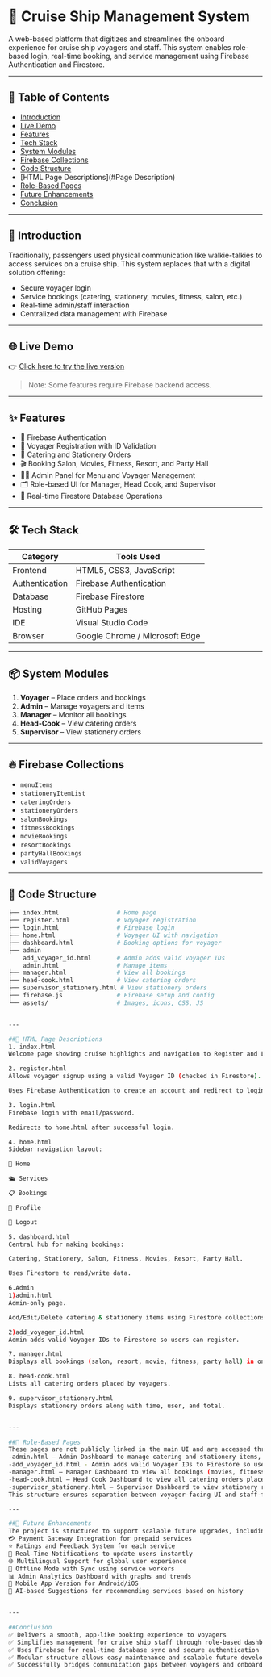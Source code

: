 
# 🚢 Cruise Ship Management System

A web-based platform that digitizes and streamlines the onboard experience for cruise ship voyagers and staff. This system enables role-based login, real-time booking, and service management using Firebase Authentication and Firestore.

---

## 📌 Table of Contents
- [Introduction](#introduction)
- [Live Demo](#live-demo)
- [Features](#features)
- [Tech Stack](#tech-stack)
- [System Modules](#system-modules)
- [Firebase Collections](#firebase-collections)
- [Code Structure](#code-structure)
- [HTML Page Descriptions](#Page Description)
- [Role-Based Pages](#role-based-pages)
- [Future Enhancements](#future-enhancements)
- [Conclusion](#conclusion)


---

## 📘 Introduction

Traditionally, passengers used physical communication like walkie-talkies to access services on a cruise ship. This system replaces that with a digital solution offering:

- Secure voyager login
- Service bookings (catering, stationery, movies, fitness, salon, etc.)
- Real-time admin/staff interaction
- Centralized data management with Firebase

---

## 🌐 Live Demo

👉 [Click here to try the live version](https://shreya1531.github.io/Cruise-Ship-Management/)

> Note: Some features require Firebase backend access.

---

## ✨ Features

- 🔐 Firebase Authentication
- 📄 Voyager Registration with ID Validation
- 🧾 Catering and Stationery Orders
- 🎬 Booking Salon, Movies, Fitness, Resort, and Party Hall
- 🧑‍💼 Admin Panel for Menu and Voyager Management
- 🗂️ Role-based UI for Manager, Head Cook, and Supervisor
- 📡 Real-time Firestore Database Operations

---

## 🛠️ Tech Stack

| Category     | Tools Used                     |
|--------------|-------------------------------|
| Frontend     | HTML5, CSS3, JavaScript        |
| Authentication | Firebase Authentication     |
| Database     | Firebase Firestore             |
| Hosting      | GitHub Pages                   |
| IDE          | Visual Studio Code             |
| Browser      | Google Chrome / Microsoft Edge |

---

## 📦 System Modules

1. **Voyager** – Place orders and bookings
2. **Admin** – Manage voyagers and items
3. **Manager** – Monitor all bookings
4. **Head-Cook** – View catering orders
5. **Supervisor** – View stationery orders

---

## 🔥 Firebase Collections

- `menuItems`
- `stationeryItemList`
- `cateringOrders`
- `stationeryOrders`
- `salonBookings`
- `fitnessBookings`
- `movieBookings`
- `resortBookings`
- `partyHallBookings`
- `validVoyagers`


---

## 📁 Code Structure

```bash
├── index.html                # Home page
├── register.html             # Voyager registration
├── login.html                # Firebase login
├── home.html                 # Voyager UI with navigation
├── dashboard.html            # Booking options for voyager
├── admin
    add_voyager_id.html       # Admin adds valid voyager IDs
    admin.html                # Manage items
├── manager.html              # View all bookings
├── head-cook.html            # View catering orders
├── supervisor_stationery.html # View stationery orders
├── firebase.js               # Firebase setup and config
└── assets/                   # Images, icons, CSS, JS


---

##📄 HTML Page Descriptions
1. index.html
Welcome page showing cruise highlights and navigation to Register and Login pages.

2. register.html
Allows voyager signup using a valid Voyager ID (checked in Firestore).

Uses Firebase Authentication to create an account and redirect to login.

3. login.html
Firebase login with email/password.

Redirects to home.html after successful login.

4. home.html
Sidebar navigation layout:

🏡 Home

🛳️ Services

📋 Bookings

👤 Profile

🚪 Logout

5. dashboard.html
Central hub for making bookings:

Catering, Stationery, Salon, Fitness, Movies, Resort, Party Hall.

Uses Firestore to read/write data.

6.Admin
1)admin.html
Admin-only page.

Add/Edit/Delete catering & stationery items using Firestore collections.

2)add_voyager_id.html
Admin adds valid Voyager IDs to Firestore so users can register.

7. manager.html
Displays all bookings (salon, resort, movie, fitness, party hall) in one place.

8. head-cook.html
Lists all catering orders placed by voyagers.

9. supervisor_stationery.html
Displays stationery orders along with time, user, and total.


---

##🔐 Role-Based Pages
These pages are not publicly linked in the main UI and are accessed through secure direct URLs. Each role-specific page is designed for internal staff operations only:
-admin.html – Admin Dashboard to manage catering and stationery items, and register voyager IDs
-add_voyager_id.html - Admin adds valid Voyager IDs to Firestore so users can register.
-manager.html – Manager Dashboard to view all bookings (movies, fitness, salon, resort, party hall)
-head-cook.html – Head Cook Dashboard to view all catering orders placed by voyagers
-supervisor_stationery.html – Supervisor Dashboard to view stationery requests by voyagers
This structure ensures separation between voyager-facing UI and staff-facing controls.

---

##🚀 Future Enhancements
The project is structured to support scalable future upgrades, including:
💳 Payment Gateway Integration for prepaid services
⭐ Ratings and Feedback System for each service
🔔 Real-Time Notifications to update users instantly
🌐 Multilingual Support for global user experience
📶 Offline Mode with Sync using service workers
📊 Admin Analytics Dashboard with graphs and trends
📱 Mobile App Version for Android/iOS
🤖 AI-based Suggestions for recommending services based on history


---

##Conclusion
✅ Delivers a smooth, app-like booking experience to voyagers
✅ Simplifies management for cruise ship staff through role-based dashboards
✅ Uses Firebase for real-time database sync and secure authentication
✅ Modular structure allows easy maintenance and scalable future development
✅ Successfully bridges communication gaps between voyagers and onboard services




   


